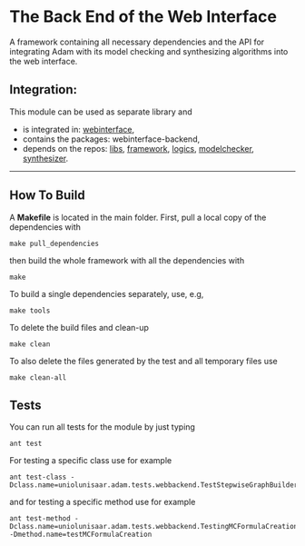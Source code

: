 The Back End of the Web Interface
=================================
A framework containing all necessary dependencies and the API for integrating Adam with its model checking and synthesizing algorithms into the web interface.
  
Integration:
------------
This module can be used as separate library and
- is integrated in: [webinterface](https://github.com/adamtool/webinterface),
- contains the packages: webinterface-backend,
- depends on the repos: [libs](https://github.com/adamtool/libs), [framework](https://github.com/adamtool/framework), [logics](https://github.com/adamtool/logics), [modelchecker](https://github.com/adamtool/modelchecker), [synthesizer](https://github.com/adamtool/synthesizer).

------------------------------------

How To Build
------------
A __Makefile__ is located in the main folder.
First, pull a local copy of the dependencies with
```
make pull_dependencies
```
then build the whole framework with all the dependencies with
```
make
```
To build a single dependencies separately, use, e.g,
```
make tools
```
To delete the build files and clean-up
```
make clean
```
To also delete the files generated by the test and all temporary files use
```
make clean-all
```

Tests
-----
You can run all tests for the module by just typing
```
ant test
```
For testing a specific class use for example
```
ant test-class -Dclass.name=uniolunisaar.adam.tests.webbackend.TestStepwiseGraphBuilder
```
and for testing a specific method use for example
```
ant test-method -Dclass.name=uniolunisaar.adam.tests.webbackend.TestingMCFormulaCreation -Dmethod.name=testMCFormulaCreation
```
